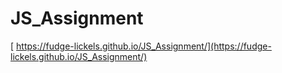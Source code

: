 # JS_Assignment
[ https://fudge-lickels.github.io/JS_Assignment/](https://fudge-lickels.github.io/JS_Assignment/)
